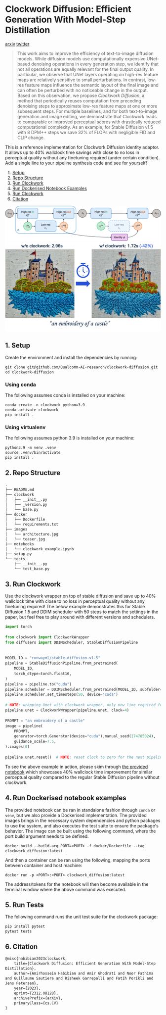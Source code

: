 # Clockwork Diffusion: Efficient Generation With Model-Step Distillation

[arxiv](https://arxiv.org/abs/2312.08128)
[twitter](https://twitter.com/amir_habibian/status/1742574439122833804)

> This work aims to improve the efficiency of text-to-image diffusion models.
> While diffusion models use computationally expensive UNet-based denoising operations
> in every generation step, we identify that not all operations are equally
> relevant for the final output quality. In particular, we observe that UNet
> layers operating on high-res feature maps are relatively sensitive to small
> perturbations. In contrast, low-res feature maps influence the semantic layout
> of the final image and can often be perturbed with no noticeable change in the output.
> Based on this observation, we propose _Clockwork Diffusion_, a method that
> periodically reuses computation from preceding denoising steps to approximate
> low-res feature maps at one or more subsequent steps. For multiple baselines,
> and for both text-to-image generation and image editing, we demonstrate that
> Clockwork leads to comparable or improved perceptual scores with drastically
> reduced computational complexity. As an example, for Stable Diffusion v1.5
> with 8 DPM++ steps we save 32% of FLOPs with negligible FID and CLIP change.


This is a reference implementation for Clockwork Diffusion identity adaptor.
It allows up to 40% wallclock time savings with close to no loss in perceptual
quality without any finetuning required (under certain condition). Add a single
line to your pipeline synthesis code and see for yourself!

1. [Setup](#setup)
1. [Repo Structure](#repo-structure)
1. [Run Clockwork](#run-clockwork)
1. [Run Dockerised Notebook Examples](#run-dockerised-notebook-examples)
1. [Run Clockwork](#run-clockwork)
1. [Citation](#citation)

![Clockwork Architecture](images/architecture.jpg)
![Clockwork Teaser](images/teaser.jpg)

## 1. Setup

Create the environment and install the dependencies by running:

```
git clone git@github.com/Qualcomm-AI-research/clockwork-diffusion.git
cd clockwork-diffusion
```

### Using conda

The following assumes conda is installed on your machine:

```
conda create -n clockwork python=3.9
conda activate clockwork
pip install .
```

### Using virtualenv

The following assumes python 3.9 is installed on your machine:

```
python3.9 -m venv .venv
source .venv/bin/activate
pip install .
```

## 2. Repo Structure

```
.
├── README.md
├── clockwork
│   ├── __init__.py
│   ├── _version.py
│   └── base.py
├── docker
│   ├── Dockerfile
│   └── requirements.txt
├── images
│   └── architecture.jpg
│   └── teaser.jpg
├── notebooks
│   └── clockwork_example.ipynb
├── setup.py
└── tests
    ├── __init__.py
    └── test_base.py
```

## 3. Run Clockwork

Use the clockwork wrapper on top of stable diffusion and
save up to 40% wallclock time with close to no loss in perceptual quality
without any finetuning required! The below example demonstrates this for Stable Diffusion
1.5 and DDIM scheduler with 50 steps to match the settings in the paper, but feel
free to play around with different versions and schedulers.

```python
import torch

from clockwork import ClockworkWrapper
from diffusers import DDIMScheduler, StableDiffusionPipeline


MODEL_ID = "runwayml/stable-diffusion-v1-5"
pipeline = StableDiffusionPipeline.from_pretrained(
    MODEL_ID,
    torch_dtype=torch.float16,
)
pipeline = pipeline.to("cuda")
pipeline.scheduler = DDIMScheduler.from_pretrained(MODEL_ID, subfolder="scheduler")
pipeline.scheduler.set_timesteps(50, device="cuda")

# NOTE: wrapping Unet with clockwork wrapper, only new line required for it to work
pipeline.unet = ClockworkWrapper(pipeline.unet, clock=4)

PROMPT = "an embroidery of a castle"
image = pipeline(
    PROMPT,
    generator=torch.Generator(device="cuda").manual_seed(174785024),
    guidance_scale=7.5,
).images[0]  

pipeline.unet.reset()  # NOTE: reset clock to zero for the next pipeline call
```

To see the above example in action, please skim through
[the provided notebook](notebooks/clockwork_example.ipynb) which showcases
40% wallclock time improvement for similar perceptual quality compared to
the regular Stable Diffusion pipeline without clockwork.

## 4. Run Dockerised notebook examples

The provided notebook can be ran in standalone fashion through `conda` or `venv`, but we also provide
a Dockerised implementation. The provided images brings in the necessary system dependencies and python packages
to use the system, and also executes the test suite to ensure the package's behavior. The image can be built using
the following command, where the port build argument needs to be defined.
```
docker build --build-arg PORT=<PORT> -f docker/Dockerfile --tag clockwork_diffusion:latest .
```

And then a container can be ran using the following, mapping the ports between container and host machine:
```
docker run -p <PORT>:<PORT> clockwork_diffusion:latest
```
The address/tokens for the notebook will then become available in the terminal window where the above command
was executed.

## 5. Run Tests

The following command runs the unit test suite for the clockwork package:

```
pip install pytest
pytest tests
```

## 6. Citation

```
@misc{habibian2023clockwork,
    title={Clockwork Diffusion: Efficient Generation With Model-Step Distillation},
    author={Amirhossein Habibian and Amir Ghodrati and Noor Fathima and Guillaume Sautiere and Risheek Garrepalli and Fatih Porikli and Jens Petersen},
    year={2023},
    eprint={2312.08128},
    archivePrefix={arXiv},
    primaryClass={cs.CV}
}
```
